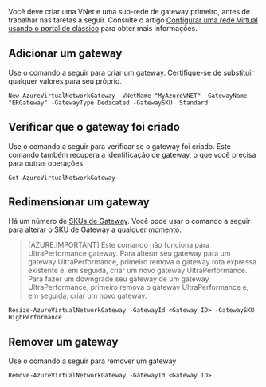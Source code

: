 Você deve criar uma VNet e uma sub-rede de gateway primeiro, antes de trabalhar nas tarefas a seguir. Consulte o artigo [Configurar uma rede Virtual usando o portal de clássico](../articles/expressroute/expressroute-howto-vnet-portal-classic.md) para obter mais informações.   

## <a name="add-a-gateway"></a>Adicionar um gateway

Use o comando a seguir para criar um gateway. Certifique-se de substituir qualquer valores para seu próprio.

    New-AzureVirtualNetworkGateway -VNetName "MyAzureVNET" -GatewayName "ERGateway" -GatewayType Dedicated -GatewaySKU  Standard

## <a name="verify-the-gateway-was-created"></a>Verificar que o gateway foi criado

Use o comando a seguir para verificar se o gateway foi criado. Este comando também recupera a identificação de gateway, o que você precisa para outras operações.

    Get-AzureVirtualNetworkGateway

## <a name="resize-a-gateway"></a>Redimensionar um gateway

Há um número de [SKUs de Gateway](../articles/expressroute/expressroute-about-virtual-network-gateways.md). Você pode usar o comando a seguir para alterar o SKU de Gateway a qualquer momento.

>[AZURE.IMPORTANT] Este comando não funciona para UltraPerformance gateway. Para alterar seu gateway para um gateway UltraPerformance, primeiro remova o gateway rota expressa existente e, em seguida, criar um novo gateway UltraPerformance. Para fazer um downgrade seu gateway de um gateway UltraPerformance, primeiro remova o gateway UltraPerformance e, em seguida, criar um novo gateway. 

    Resize-AzureVirtualNetworkGateway -GatewayId <Gateway ID> -GatewaySKU HighPerformance

## <a name="remove-a-gateway"></a>Remover um gateway

Use o comando a seguir para remover um gateway

    Remove-AzureVirtualNetworkGateway -GatewayId <Gateway ID>